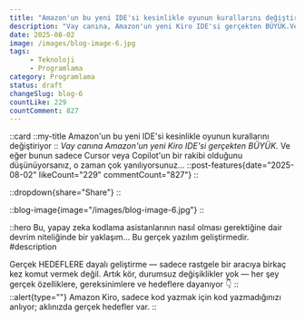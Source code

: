 ```yaml
---
title: "Amazon'un bu yeni IDE'si kesinlikle oyunun kurallarını değiştiriyor"
description: "Vay canına, Amazon'un yeni Kiro IDE'si gerçekten BÜYÜK.Ve eğer bunun sadece Cursor veya Copilot'a rakip bir ürün olduğunu düşünüyorsanız, çok yanılıyorsunuz...Bu, yapay zeka kodlama asistanlarının nasıl olması gerektiğine dair devrim niteliğinde bir yaklaşım...Bu gerçek yazılım geliştirme.Gerçek HEDEFLERE dayalı geliştirme — sadece rastgele bir aracı ara sıra yönlendirmek değil. Artık kör durumsuz değişiklikler yok — her şey gerçek özelliklere dayanıyor,"
date: 2025-08-02
image: /images/blog-image-6.jpg
tags:
     - Teknoloji
     - Programlama
category: Programlama
status: draft
changeSlug: blog-6
countLike: 229
countComment: 827
---
```


::card
::my-title
Amazon'un bu yeni IDE'si kesinlikle oyunun kurallarını değiştiriyor
::
_Vay canına Amazon'un yeni Kiro IDE'si gerçekten BÜYÜK._
Ve eğer bunun sadece Cursor veya Copilot'un bir rakibi olduğunu düşünüyorsanız, o zaman çok yanılıyorsunuz...
::post-features{date="2025-08-02" likeCount="229" commentCount="827"}
::

::dropdown{share="Share"}
::

::blog-image{image="/images/blog-image-6.jpg"}
::

::hero
Bu, yapay zeka kodlama asistanlarının nasıl olması gerektiğine dair devrim niteliğinde bir yaklaşım... Bu gerçek yazılım geliştirmedir.
#description

Gerçek HEDEFLERE dayalı geliştirme — sadece rastgele bir aracıya birkaç kez komut vermek değil.
Artık kör, durumsuz değişiklikler yok — her şey gerçek özelliklere, gereksinimlere ve hedeflere dayanıyor 👇
::
::alert{type=""}
Amazon Kiro, sadece kod yazmak için kod yazmadığınızı anlıyor; aklınızda gerçek hedefler var.
::
